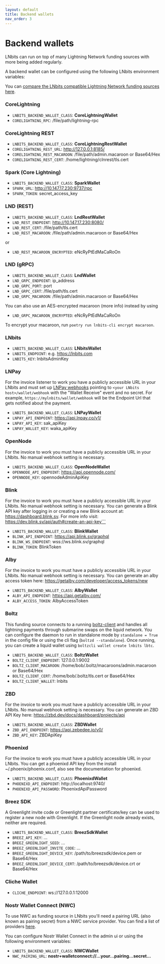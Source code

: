 ```yaml
---
layout: default
title: Backend wallets
nav_order: 3
---
```


# Backend wallets

LNbits can run on top of many Lightning Network funding sources with more being added regularly.

A backend wallet can be configured using the following LNbits environment variables:

You can [compare the LNbits compatible Lightning Network funding sources here](wallets.md).

### CoreLightning

- `LNBITS_BACKEND_WALLET_CLASS`: **CoreLightningWallet**
- `CORELIGHTNING_RPC`: /file/path/lightning-rpc

### CoreLightning REST

- `LNBITS_BACKEND_WALLET_CLASS`: **CoreLightningRestWallet**
- `CORELIGHTNING_REST_URL`: http://127.0.0.1:8185/
- `CORELIGHTNING_REST_MACAROON`: /file/path/admin.macaroon or Base64/Hex
- `CORELIGHTNING_REST_CERT`: /home/lightning/clnrest/tls.cert

### Spark (Core Lightning)

- `LNBITS_BACKEND_WALLET_CLASS`: **SparkWallet**
- `SPARK_URL`: http://10.147.17.230:9737/rpc
- `SPARK_TOKEN`: secret_access_key

### LND (REST)

- `LNBITS_BACKEND_WALLET_CLASS`: **LndRestWallet**
- `LND_REST_ENDPOINT`: http://10.147.17.230:8080/
- `LND_REST_CERT`: /file/path/tls.cert
- `LND_REST_MACAROON`: /file/path/admin.macaroon or Base64/Hex

or

- `LND_REST_MACAROON_ENCRYPTED`: eNcRyPtEdMaCaRoOn

### LND (gRPC)

- `LNBITS_BACKEND_WALLET_CLASS`: **LndWallet**
- `LND_GRPC_ENDPOINT`: ip_address
- `LND_GRPC_PORT`: port
- `LND_GRPC_CERT`: /file/path/tls.cert
- `LND_GRPC_MACAROON`: /file/path/admin.macaroon or Base64/Hex

You can also use an AES-encrypted macaroon (more info) instead by using

- `LND_GRPC_MACAROON_ENCRYPTED`: eNcRyPtEdMaCaRoOn

To encrypt your macaroon, run `poetry run lnbits-cli encrypt macaroon`.

### LNbits

- `LNBITS_BACKEND_WALLET_CLASS`: **LNbitsWallet**
- `LNBITS_ENDPOINT`: e.g. https://lnbits.com
- `LNBITS_KEY`: lnbitsAdminKey

### LNPay

For the invoice listener to work you have a publicly accessible URL in your LNbits and must set up [LNPay webhooks](https://dashboard.lnpay.co/webhook/) pointing to `<your LNbits host>/wallet/webhook` with the "Wallet Receive" event and no secret. For example, `https://mylnbits/wallet/webhook` will be the Endpoint Url that gets notified about the payment.

- `LNBITS_BACKEND_WALLET_CLASS`: **LNPayWallet**
- `LNPAY_API_ENDPOINT`: https://api.lnpay.co/v1/
- `LNPAY_API_KEY`: sak_apiKey
- `LNPAY_WALLET_KEY`: waka_apiKey

### OpenNode

For the invoice to work you must have a publicly accessible URL in your LNbits. No manual webhook setting is necessary.

- `LNBITS_BACKEND_WALLET_CLASS`: **OpenNodeWallet**
- `OPENNODE_API_ENDPOINT`: https://api.opennode.com/
- `OPENNODE_KEY`: opennodeAdminApiKey

### Blink

For the invoice to work you must have a publicly accessible URL in your LNbits. No manual webhook setting is necessary. You can generate a Blink API key after logging in or creating a new Blink account at: https://dashboard.blink.sv. For more info visit: https://dev.blink.sv/api/auth#create-an-api-key```

- `LNBITS_BACKEND_WALLET_CLASS`: **BlinkWallet**
- `BLINK_API_ENDPOINT`: https://api.blink.sv/graphql
- `BLINK_WS_ENDPOINT`: wss://ws.blink.sv/graphql
- `BLINK_TOKEN`: BlinkToken

### Alby

For the invoice to work you must have a publicly accessible URL in your LNbits. No manual webhook setting is necessary. You can generate an alby access token here: https://getalby.com/developer/access_tokens/new

- `LNBITS_BACKEND_WALLET_CLASS`: **AlbyWallet**
- `ALBY_API_ENDPOINT`: https://api.getalby.com/
- `ALBY_ACCESS_TOKEN`: AlbyAccessToken

### Boltz

This funding source connects to a running [boltz-client](https://docs.boltz.exchange/v/boltz-client) and handles all lightning payments through submarine swaps on the liquid network.
You can configure the daemon to run in standalone mode by `standalone = True` in the config file or using the cli flag (`boltzd --standalone`).
Once running, you can create a liquid wallet using `boltzcli wallet create lnbits lbtc`.

- `LNBITS_BACKEND_WALLET_CLASS`: **BoltzWallet**
- `BOLTZ_CLIENT_ENDPOINT`: 127.0.0.1:9002
- `BOLTZ_CLIENT_MACAROON`: /home/bob/.boltz/macaroons/admin.macaroon or Base64/Hex
- `BOLTZ_CLIENT_CERT`: /home/bob/.boltz/tls.cert or Base64/Hex
- `BOLTZ_CLIENT_WALLET`: lnbits

### ZBD

For the invoice to work you must have a publicly accessible URL in your LNbits. No manual webhook setting is necessary. You can generate an ZBD API Key here: https://zbd.dev/docs/dashboard/projects/api

- `LNBITS_BACKEND_WALLET_CLASS`: **ZBDWallet**
- `ZBD_API_ENDPOINT`: https://api.zebedee.io/v0/
- `ZBD_API_KEY`: ZBDApiKey

### Phoenixd

For the invoice to work you must have a publicly accessible URL in your LNbits. You can get a phoenixd API key from the install
~/.phoenix/phoenix.conf, also see the documentation for phoenixd.

- `LNBITS_BACKEND_WALLET_CLASS`: **PhoenixdWallet**
- `PHOENIXD_API_ENDPOINT`: http://localhost:9740/
- `PHOENIXD_API_PASSWORD`: PhoenixdApiPassword

### Breez SDK

A Greenlight invite code or Greenlight partner certificate/key can be used to register a new node with Greenlight. If the Greenlight node already exists, neither are required.

- `LNBITS_BACKEND_WALLET_CLASS`: **BreezSdkWallet**
- `BREEZ_API_KEY`: ...
- `BREEZ_GREENLIGHT_SEED`: ...
- `BREEZ_GREENLIGHT_INVITE_CODE`: ...
- `BREEZ_GREENLIGHT_DEVICE_KEY`: /path/to/breezsdk/device.pem or Base64/Hex
- `BREEZ_GREENLIGHT_DEVICE_CERT`: /path/to/breezsdk/device.crt or Base64/Hex

### Cliche Wallet

- `CLICHE_ENDPOINT`: ws://127.0.0.1:12000

### Nostr Wallet Connect (NWC)

To use NWC as funding source in LNbits you'll need a pairing URL (also known as pairing secret) from a NWC service provider. You can find a list of providers [here](https://github.com/getAlby/awesome-nwc?tab=readme-ov-file#nwc-wallets).

You can configure Nostr Wallet Connect in the admin ui or using the following environment variables:

- `LNBITS_BACKEND_WALLET_CLASS`: **NWCWallet**
- `NWC_PAIRING_URL`: **nostr+walletconnect://...your...pairing...secret...**
